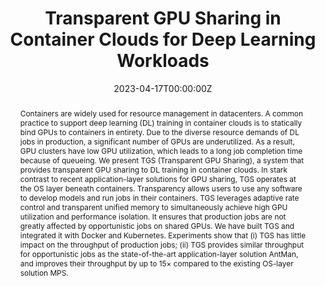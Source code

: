 ---
title: 'Transparent GPU Sharing in Container Clouds for Deep Learning Workloads'

# Authors
# If you created a profile for a user (e.g. the default `admin` user), write the username (folder name) here
# and it will be replaced with their full name and linked to their profile.
authors:
  - Bingyang Wu
  - Zili Zhang
  - Zhihao Bai
  - Xuanzhe Liu
  - Xin Jin

# # Author notes (optional)
# author_notes:
#   - 'Equal contribution'
#   - 'Equal contribution'

date: '2023-04-17T00:00:00Z'
doi: ''

# Schedule page publish date (NOT publication's date).
publishDate: '2017-01-01T00:00:00Z'

# Publication type.
# Legend: 0 = Uncategorized; 1 = Conference paper; 2 = Journal article;
# 3 = Preprint / Working Paper; 4 = Report; 5 = Book; 6 = Book section;
# 7 = Thesis; 8 = Patent
publication_types: ['1']

# Publication name and optional abbreviated publication name.
publication: In *Symposium on Network System Design and Implementation*
publication_short: In *NSDI*

abstract: 'Containers are widely used for resource management in datacenters. A common practice to support deep learning (DL) training in container clouds is to statically bind GPUs to containers in entirety. Due to the diverse resource demands of DL jobs in production, a significant number of GPUs are underutilized. As a result, GPU clusters have low GPU utilization, which leads to a long job completion time because of queueing.

We present TGS (Transparent GPU Sharing), a system that provides transparent GPU sharing to DL training in container clouds. In stark contrast to recent application-layer solutions for GPU sharing, TGS operates at the OS layer beneath containers. Transparency allows users to use any software to develop models and run jobs in their containers. TGS leverages adaptive rate control and transparent unified memory to simultaneously achieve high GPU utilization and performance isolation. It ensures that production jobs are not greatly affected by opportunistic jobs on shared GPUs. We have built TGS and integrated it with Docker and Kubernetes. Experiments show that (i) TGS has little impact on the throughput of production jobs; (ii) TGS provides similar throughput for opportunistic jobs as the state-of-the-art application-layer solution AntMan, and improves their throughput by up to 15× compared to the existing OS-layer solution MPS.'

# # Summary. An optional shortened abstract.
# summary: Lorem ipsum dolor sit amet, consectetur adipiscing elit. Duis posuere tellus ac convallis placerat. Proin tincidunt magna sed ex sollicitudin condimentum.

tags: []

# Display this page in the Featured widget?
featured: true

# Custom links (uncomment lines below)
# links:
# - name: Custom Link
#   url: http://example.org

url_pdf: 'https://www.usenix.org/conference/nsdi23/presentation/wu'
url_code: ''
url_dataset: ''
url_poster: ''
url_project: ''
url_slides: ''
url_source: ''
url_video: ''

# # Featured image
# # To use, add an image named `featured.jpg/png` to your page's folder.
# image:
#   caption: 'Image credit: [**Unsplash**](https://unsplash.com/photos/pLCdAaMFLTE)'
#   focal_point: ''
#   preview_only: false

# # Associated Projects (optional).
# #   Associate this publication with one or more of your projects.
# #   Simply enter your project's folder or file name without extension.
# #   E.g. `internal-project` references `content/project/internal-project/index.md`.
# #   Otherwise, set `projects: []`.
# projects:
#   - example

# # Slides (optional).
# #   Associate this publication with Markdown slides.
# #   Simply enter your slide deck's filename without extension.
# #   E.g. `slides: "example"` references `content/slides/example/index.md`.
# #   Otherwise, set `slides: ""`.
# slides: example
---